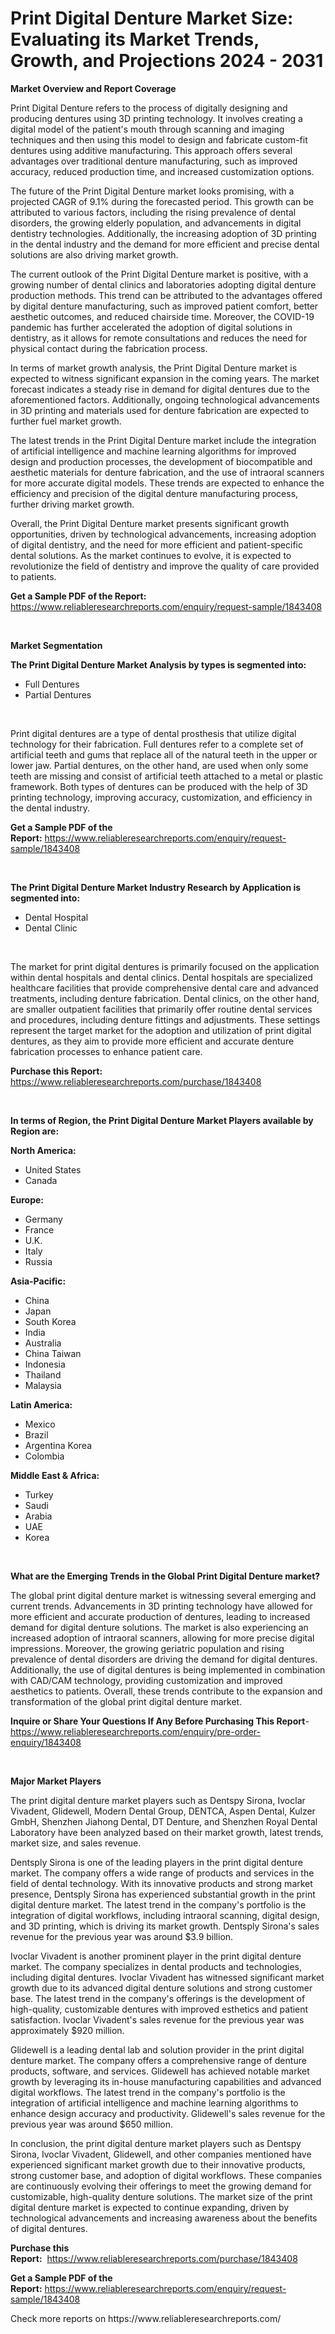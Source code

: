 <p><h1>Print Digital Denture Market Size: Evaluating its Market Trends, Growth, and Projections 2024 - 2031</h1></p><p><strong>Market Overview and Report Coverage</strong></p>
<p><p>Print Digital Denture refers to the process of digitally designing and producing dentures using 3D printing technology. It involves creating a digital model of the patient's mouth through scanning and imaging techniques and then using this model to design and fabricate custom-fit dentures using additive manufacturing. This approach offers several advantages over traditional denture manufacturing, such as improved accuracy, reduced production time, and increased customization options.</p><p>The future of the Print Digital Denture market looks promising, with a projected CAGR of 9.1% during the forecasted period. This growth can be attributed to various factors, including the rising prevalence of dental disorders, the growing elderly population, and advancements in digital dentistry technologies. Additionally, the increasing adoption of 3D printing in the dental industry and the demand for more efficient and precise dental solutions are also driving market growth.</p><p>The current outlook of the Print Digital Denture market is positive, with a growing number of dental clinics and laboratories adopting digital denture production methods. This trend can be attributed to the advantages offered by digital denture manufacturing, such as improved patient comfort, better aesthetic outcomes, and reduced chairside time. Moreover, the COVID-19 pandemic has further accelerated the adoption of digital solutions in dentistry, as it allows for remote consultations and reduces the need for physical contact during the fabrication process.</p><p>In terms of market growth analysis, the Print Digital Denture market is expected to witness significant expansion in the coming years. The market forecast indicates a steady rise in demand for digital dentures due to the aforementioned factors. Additionally, ongoing technological advancements in 3D printing and materials used for denture fabrication are expected to further fuel market growth.</p><p>The latest trends in the Print Digital Denture market include the integration of artificial intelligence and machine learning algorithms for improved design and production processes, the development of biocompatible and aesthetic materials for denture fabrication, and the use of intraoral scanners for more accurate digital models. These trends are expected to enhance the efficiency and precision of the digital denture manufacturing process, further driving market growth.</p><p>Overall, the Print Digital Denture market presents significant growth opportunities, driven by technological advancements, increasing adoption of digital dentistry, and the need for more efficient and patient-specific dental solutions. As the market continues to evolve, it is expected to revolutionize the field of dentistry and improve the quality of care provided to patients.</p></p>
<p><strong>Get a Sample PDF of the Report:</strong> <a href="https://www.reliableresearchreports.com/enquiry/request-sample/1843408">https://www.reliableresearchreports.com/enquiry/request-sample/1843408</a></p>
<p>&nbsp;</p>
<p><strong>Market Segmentation</strong></p>
<p><strong>The Print Digital Denture Market Analysis by types is segmented into:</strong></p>
<p><ul><li>Full Dentures</li><li>Partial Dentures</li></ul></p>
<p>&nbsp;</p>
<p><p>Print digital dentures are a type of dental prosthesis that utilize digital technology for their fabrication. Full dentures refer to a complete set of artificial teeth and gums that replace all of the natural teeth in the upper or lower jaw. Partial dentures, on the other hand, are used when only some teeth are missing and consist of artificial teeth attached to a metal or plastic framework. Both types of dentures can be produced with the help of 3D printing technology, improving accuracy, customization, and efficiency in the dental industry.</p></p>
<p><strong>Get a Sample PDF of the Report:</strong>&nbsp;<a href="https://www.reliableresearchreports.com/enquiry/request-sample/1843408">https://www.reliableresearchreports.com/enquiry/request-sample/1843408</a></p>
<p>&nbsp;</p>
<p><strong>The Print Digital Denture Market Industry Research by Application is segmented into:</strong></p>
<p><ul><li>Dental Hospital</li><li>Dental Clinic</li></ul></p>
<p>&nbsp;</p>
<p><p>The market for print digital dentures is primarily focused on the application within dental hospitals and dental clinics. Dental hospitals are specialized healthcare facilities that provide comprehensive dental care and advanced treatments, including denture fabrication. Dental clinics, on the other hand, are smaller outpatient facilities that primarily offer routine dental services and procedures, including denture fittings and adjustments. These settings represent the target market for the adoption and utilization of print digital dentures, as they aim to provide more efficient and accurate denture fabrication processes to enhance patient care.</p></p>
<p><strong>Purchase this Report:</strong>&nbsp; <a href="https://www.reliableresearchreports.com/purchase/1843408">https://www.reliableresearchreports.com/purchase/1843408</a></p>
<p>&nbsp;</p>
<p><strong>In terms of Region, the Print Digital Denture Market Players available by Region are:</strong></p>
<p>
    <p> <strong> North America: </strong>
        <ul>
            <li>United States</li>
            <li>Canada</li>
        </ul>
        </p> 
    <p> <strong> Europe: </strong>
        <ul>
            <li>Germany</li>
            <li>France</li>
            <li>U.K.</li>
            <li>Italy</li>
            <li>Russia</li>
        </ul>
        </p> 
    <p> <strong> Asia-Pacific: </strong>
        <ul>
            <li>China</li>
            <li>Japan</li>
            <li>South Korea</li>
            <li>India</li>
            <li>Australia</li>
            <li>China Taiwan</li>
            <li>Indonesia</li>
            <li>Thailand</li>
            <li>Malaysia</li>
        </ul>
        </p> 
    <p> <strong> Latin America: </strong>
        <ul>
            <li>Mexico</li>
            <li>Brazil</li>
            <li>Argentina Korea</li>
            <li>Colombia</li>
        </ul>
        </p> 
    <p> <strong> Middle East & Africa: </strong>
        <ul>
            <li>Turkey</li>
            <li>Saudi</li>
            <li>Arabia</li>
            <li>UAE</li>
            <li>Korea</li>
        </ul>
    </p>
    </p>
<p>&nbsp;</p>
<p><strong>What are the Emerging Trends in the Global Print Digital Denture market?</strong></p>
<p><p>The global print digital denture market is witnessing several emerging and current trends. Advancements in 3D printing technology have allowed for more efficient and accurate production of dentures, leading to increased demand for digital denture solutions. The market is also experiencing an increased adoption of intraoral scanners, allowing for more precise digital impressions. Moreover, the growing geriatric population and rising prevalence of dental disorders are driving the demand for digital dentures. Additionally, the use of digital dentures is being implemented in combination with CAD/CAM technology, providing customization and improved aesthetics to patients. Overall, these trends contribute to the expansion and transformation of the global print digital denture market.</p></p>
<p><strong>Inquire or Share Your Questions If Any Before Purchasing This Report</strong>- <a href="https://www.reliableresearchreports.com/enquiry/pre-order-enquiry/1843408">https://www.reliableresearchreports.com/enquiry/pre-order-enquiry/1843408</a></p>
<p>&nbsp;</p>
<p><strong>Major Market Players</strong></p>
<p><p>The print digital denture market players such as Dentspy Sirona, Ivoclar Vivadent, Glidewell, Modern Dental Group, DENTCA, Aspen Dental, Kulzer GmbH, Shenzhen Jiahong Dental, DT Denture, and Shenzhen Royal Dental Laboratory have been analyzed based on their market growth, latest trends, market size, and sales revenue.</p><p>Dentsply Sirona is one of the leading players in the print digital denture market. The company offers a wide range of products and services in the field of dental technology. With its innovative products and strong market presence, Dentsply Sirona has experienced substantial growth in the print digital denture market. The latest trend in the company's portfolio is the integration of digital workflows, including intraoral scanning, digital design, and 3D printing, which is driving its market growth. Dentsply Sirona's sales revenue for the previous year was around $3.9 billion.</p><p>Ivoclar Vivadent is another prominent player in the print digital denture market. The company specializes in dental products and technologies, including digital dentures. Ivoclar Vivadent has witnessed significant market growth due to its advanced digital denture solutions and strong customer base. The latest trend in the company's offerings is the development of high-quality, customizable dentures with improved esthetics and patient satisfaction. Ivoclar Vivadent's sales revenue for the previous year was approximately $920 million.</p><p>Glidewell is a leading dental lab and solution provider in the print digital denture market. The company offers a comprehensive range of denture products, software, and services. Glidewell has achieved notable market growth by leveraging its in-house manufacturing capabilities and advanced digital workflows. The latest trend in the company's portfolio is the integration of artificial intelligence and machine learning algorithms to enhance design accuracy and productivity. Glidewell's sales revenue for the previous year was around $650 million.</p><p>In conclusion, the print digital denture market players such as Dentspy Sirona, Ivoclar Vivadent, Glidewell, and other companies mentioned have experienced significant market growth due to their innovative products, strong customer base, and adoption of digital workflows. These companies are continuously evolving their offerings to meet the growing demand for customizable, high-quality denture solutions. The market size of the print digital denture market is expected to continue expanding, driven by technological advancements and increasing awareness about the benefits of digital dentures.</p></p>
<p><strong>Purchase this Report:</strong>&nbsp;&nbsp;<a href="https://www.reliableresearchreports.com/purchase/1843408">https://www.reliableresearchreports.com/purchase/1843408</a></p>
<p></p>
<p><strong>Get a Sample PDF of the Report:</strong>&nbsp;<a href="https://www.reliableresearchreports.com/enquiry/request-sample/1843408">https://www.reliableresearchreports.com/enquiry/request-sample/1843408</a></p>
<p>Check more reports on https://www.reliableresearchreports.com/</p>